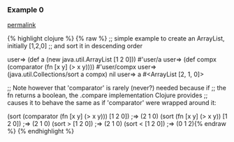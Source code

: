 ### Example 0
[permalink](#example-0)

{% highlight clojure %}
{% raw %}
;; simple example to create an ArrayList, initially [1,2,0]
;; and sort it in descending order

user=> (def a (new java.util.ArrayList [1 2 0]))
#'user/a
user=> (def compx (comparator (fn [x y] (> x y))))
#'user/compx
user=> (java.util.Collections/sort a compx)
nil
user=> a
#<ArrayList [2, 1, 0]>

;; Note however that 'comparator' is rarely (never?) needed because if
;; the fn returns a boolean, the .compare implementation Clojure provides
;; causes it to behave the same as if 'comparator' were wrapped around it:

(sort (comparator (fn [x y] (> x y))) [1 2 0]) ;=> (2 1 0)
(sort (fn [x y] (> x y)) [1 2 0])              ;=> (2 1 0)
(sort > [1 2 0])                               ;=> (2 1 0)
(sort < [1 2 0])                               ;=> (0 1 2){% endraw %}
{% endhighlight %}



